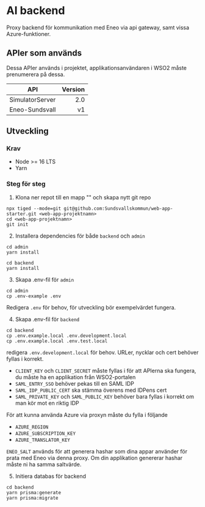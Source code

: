 # AI backend

Proxy backend för kommunikation med Eneo via api gateway,
samt vissa Azure-funktioner.

## APIer som används

Dessa APIer används i projektet, applikationsanvändaren i WSO2 måste prenumerera på dessa.

| API             | Version |
| --------------- | ------: |
| SimulatorServer |     2.0 |
| Eneo-Sundsvall  |      v1 |

## Utveckling

### Krav

- Node >= 16 LTS
- Yarn

### Steg för steg

1. Klona ner repot till en mapp "<web-app-projektnamn>" och skapa nytt git repo

```
npx tiged --mode=git git@github.com:Sundsvallskommun/web-app-starter.git <web-app-projektnamn>
cd <web-app-projektnamn>
git init
```

2. Installera dependencies för både `backend` och `admin`

```
cd admin
yarn install

cd backend
yarn install
```

3. Skapa .env-fil för `admin`

```
cd admin
cp .env-example .env
```

Redigera `.env` för behov, för utveckling bör exempelvärdet fungera.

4. Skapa .env-fil för `backend`

```
cd backend
cp .env.example.local .env.development.local
cp .env.example.local .env.test.local
```

redigera `.env.development.local` för behov. URLer, nycklar och cert behöver fyllas i korrekt.

- `CLIENT_KEY` och `CLIENT_SECRET` måste fyllas i för att APIerna ska fungera, du måste ha en applikation från WSO2-portalen
- `SAML_ENTRY_SSO` behöver pekas till en SAML IDP
- `SAML_IDP_PUBLIC_CERT` ska stämma överens med IDPens cert
- `SAML_PRIVATE_KEY` och `SAML_PUBLIC_KEY` behöver bara fyllas i korrekt om man kör mot en riktig IDP

För att kunna använda Azure via proxyn måste du fylla i följande

- `AZURE_REGION`
- `AZURE_SUBSCRIPTION_KEY`
- `AZURE_TRANSLATOR_KEY`

`ENEO_SALT` används för att generera hashar som dina appar använder för prata med Eneo via denna proxy.
Om din applikation genererar hashar måste ni ha samma saltvärde.

5. Initiera databas för backend

```
cd backend
yarn prisma:generate
yarn prisma:migrate
```
